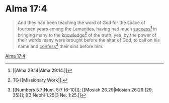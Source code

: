 # Alma 17:4

> And they had been teaching the word of God for the space of fourteen years among the Lamanites, having had much <u>success</u>[^a] in bringing many to the <u>knowledge</u>[^b] of the truth; yea, by the power of their words many were brought before the altar of God, to call on his name and <u>confess</u>[^c] their sins before him.

[Alma 17:4](https://www.churchofjesuschrist.org/study/scriptures/bofm/alma/17?lang=eng&id=p4#p4)


[^a]: [[Alma 29.14|Alma 29:14.]]
[^b]: TG [[Missionary Work]].
[^c]: [[Numbers 5.7|Num. 5:7 (6-10)]]; [[Mosiah 26.29|Mosiah 26:29 (29, 35)]]; [[3 Nephi 1.25|3 Ne. 1:25.]]

